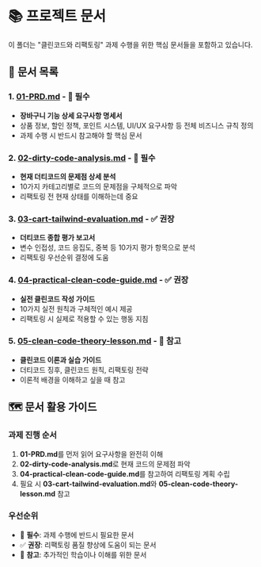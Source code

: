 # 📚 프로젝트 문서

이 폴더는 "클린코드와 리팩토링" 과제 수행을 위한 핵심 문서들을 포함하고 있습니다.

## 📄 문서 목록

### 1. [01-PRD.md](./01-PRD.md) - 🎯 **필수**
- **장바구니 기능 상세 요구사항 명세서**
- 상품 정보, 할인 정책, 포인트 시스템, UI/UX 요구사항 등 전체 비즈니스 규칙 정의
- 과제 수행 시 반드시 참고해야 할 핵심 문서

### 2. [02-dirty-code-analysis.md](./02-dirty-code-analysis.md) - 🎯 **필수**
- **현재 더티코드의 문제점 상세 분석**
- 10가지 카테고리별로 코드의 문제점을 구체적으로 파악
- 리팩토링 전 현재 상태를 이해하는데 중요

### 3. [03-cart-tailwind-evaluation.md](./03-cart-tailwind-evaluation.md) - ✅ **권장**
- **더티코드 종합 평가 보고서**
- 변수 인접성, 코드 응집도, 중복 등 10가지 평가 항목으로 분석
- 리팩토링 우선순위 결정에 도움

### 4. [04-practical-clean-code-guide.md](./04-practical-clean-code-guide.md) - ✅ **권장**
- **실전 클린코드 작성 가이드**
- 10가지 실전 원칙과 구체적인 예시 제공
- 리팩토링 시 실제로 적용할 수 있는 행동 지침

### 5. [05-clean-code-theory-lesson.md](./05-clean-code-theory-lesson.md) - 📖 **참고**
- **클린코드 이론과 실습 가이드**
- 더티코드 징후, 클린코드 원칙, 리팩토링 전략
- 이론적 배경을 이해하고 싶을 때 참고

## 🗺️ 문서 활용 가이드

### 과제 진행 순서
1. **01-PRD.md**를 먼저 읽어 요구사항을 완전히 이해
2. **02-dirty-code-analysis.md**로 현재 코드의 문제점 파악
3. **04-practical-clean-code-guide.md**를 참고하여 리팩토링 계획 수립
4. 필요 시 **03-cart-tailwind-evaluation.md**와 **05-clean-code-theory-lesson.md** 참고

### 우선순위
- 🎯 **필수**: 과제 수행에 반드시 필요한 문서
- ✅ **권장**: 리팩토링 품질 향상에 도움이 되는 문서
- 📖 **참고**: 추가적인 학습이나 이해를 위한 문서
